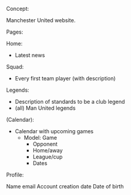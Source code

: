 Concept:

Manchester United website.

Pages:           

Home:

- Latest news

Squad:

- Every first team player (with description)

Legends:

- Description of standards to be a club legend
- (all) Man United legends

(Calendar):

- Calendar with upcoming games
    - Model: Game
        - Opponent
        - Home/away
        - League/cup
        - Dates

Profile:

Name
email
Account creation date
Date of birth

